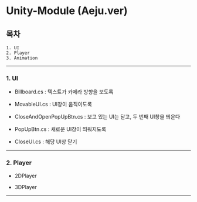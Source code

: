 # Unity-Module (Aeju.ver)

## 목차
    1. UI
    2. Player
    3. Animation
    
***
### 1. UI
- Billboard.cs : 텍스트가 카메라 방향을 보도록


- MovableUI.cs : UI창이 움직이도록


- CloseAndOpenPopUpBtn.cs : 보고 있는 UI는 닫고, 두 번째 UI창을 띄운다


- PopUpBtn.cs : 새로운 UI창이 띄워지도록


- CloseUI.cs : 해당 UI창 닫기

***
### 2. Player
- 2DPlayer


- 3DPlayer

***
